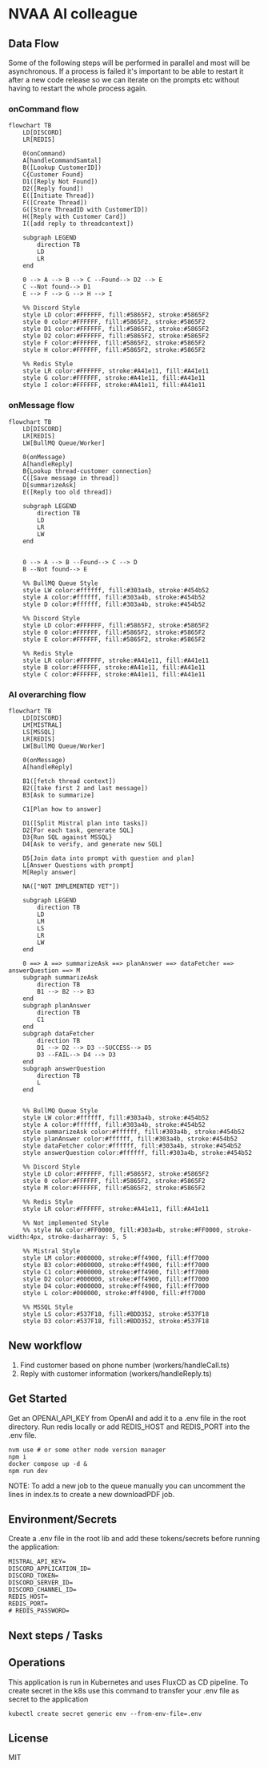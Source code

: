 # NVAA AI colleague

## Data Flow

Some of the following steps will be performed in parallel and most will be asynchronous. If a process is failed it's important to be able to restart it after a new code release so we can iterate on the prompts etc without having to restart the whole process again.

### onCommand flow

```mermaid
flowchart TB
    LD[DISCORD]
    LR[REDIS]

    0(onCommand)
    A[handleCommandSamtal]
    B([Lookup CustomerID])
    C{Customer Found}
    D1([Reply Not Found])
    D2([Reply found])
    E([Initiate Thread])
    F([Create Thread])
    G([Store ThreadID with CustomerID])
    H([Reply with Customer Card])
    I([add reply to threadcontext])

    subgraph LEGEND
        direction TB
        LD
        LR
    end

    0 --> A --> B --> C --Found--> D2 --> E
    C --Not found--> D1
    E --> F --> G --> H --> I

    %% Discord Style
    style LD color:#FFFFFF, fill:#5865F2, stroke:#5865F2
    style 0 color:#FFFFFF, fill:#5865F2, stroke:#5865F2
    style D1 color:#FFFFFF, fill:#5865F2, stroke:#5865F2
    style D2 color:#FFFFFF, fill:#5865F2, stroke:#5865F2
    style F color:#FFFFFF, fill:#5865F2, stroke:#5865F2
    style H color:#FFFFFF, fill:#5865F2, stroke:#5865F2

    %% Redis Style
    style LR color:#FFFFFF, stroke:#A41e11, fill:#A41e11
    style G color:#FFFFFF, stroke:#A41e11, fill:#A41e11
    style I color:#FFFFFF, stroke:#A41e11, fill:#A41e11
```

### onMessage flow

```mermaid
flowchart TB
    LD[DISCORD]
    LR[REDIS]
    LW[BullMQ Queue/Worker]

    0(onMessage)
    A[handleReply]
    B{Lookup thread-customer connection}
    C([Save message in thread])
    D[summarizeAsk]
    E([Reply too old thread])

    subgraph LEGEND
        direction TB
        LD
        LR
        LW
    end


    0 --> A --> B --Found--> C --> D
    B --Not found--> E

    %% BullMQ Queue Style
    style LW color:#ffffff, fill:#303a4b, stroke:#454b52
    style A color:#ffffff, fill:#303a4b, stroke:#454b52
    style D color:#ffffff, fill:#303a4b, stroke:#454b52

    %% Discord Style
    style LD color:#FFFFFF, fill:#5865F2, stroke:#5865F2
    style 0 color:#FFFFFF, fill:#5865F2, stroke:#5865F2
    style E color:#FFFFFF, fill:#5865F2, stroke:#5865F2

    %% Redis Style
    style LR color:#FFFFFF, stroke:#A41e11, fill:#A41e11
    style B color:#FFFFFF, stroke:#A41e11, fill:#A41e11
    style C color:#FFFFFF, stroke:#A41e11, fill:#A41e11

```

### AI overarching flow

```mermaid
flowchart TB
    LD[DISCORD]
    LM[MISTRAL]
    LS[MSSQL]
    LR[REDIS]
    LW[BullMQ Queue/Worker]

    0(onMessage)
    A[handleReply]

    B1([fetch thread context])
    B2([take first 2 and last message])
    B3[Ask to summarize]

    C1[Plan how to answer]

    D1([Split Mistral plan into tasks])
    D2[For each task, generate SQL]
    D3{Run SQL against MSSQL}
    D4[Ask to verify, and generate new SQL]

    D5[Join data into prompt with question and plan]
    L[Answer Questions with prompt]
    M[Reply answer]

    NA(["NOT IMPLEMENTED YET"])

    subgraph LEGEND
        direction TB
        LD
        LM
        LS
        LR
        LW
    end

    0 ==> A ==> summarizeAsk ==> planAnswer ==> dataFetcher ==> answerQuestion ==> M
    subgraph summarizeAsk
        direction TB
        B1 --> B2 --> B3
    end
    subgraph planAnswer
        direction TB
        C1
    end
    subgraph dataFetcher
        direction TB
        D1 --> D2 --> D3 --SUCCESS--> D5
        D3 --FAIL--> D4 --> D3
    end
    subgraph answerQuestion
        direction TB
        L
    end


    %% BullMQ Queue Style
    style LW color:#ffffff, fill:#303a4b, stroke:#454b52
    style A color:#ffffff, fill:#303a4b, stroke:#454b52
    style summarizeAsk color:#ffffff, fill:#303a4b, stroke:#454b52
    style planAnswer color:#ffffff, fill:#303a4b, stroke:#454b52
    style dataFetcher color:#ffffff, fill:#303a4b, stroke:#454b52
    style answerQuestion color:#ffffff, fill:#303a4b, stroke:#454b52

    %% Discord Style
    style LD color:#FFFFFF, fill:#5865F2, stroke:#5865F2
    style 0 color:#FFFFFF, fill:#5865F2, stroke:#5865F2
    style M color:#FFFFFF, fill:#5865F2, stroke:#5865F2

    %% Redis Style
    style LR color:#FFFFFF, stroke:#A41e11, fill:#A41e11

    %% Not implemented Style
    %% style NA color:#FF0000, fill:#303a4b, stroke:#FF0000, stroke-width:4px, stroke-dasharray: 5, 5

    %% Mistral Style
    style LM color:#000000, stroke:#ff4900, fill:#ff7000
    style B3 color:#000000, stroke:#ff4900, fill:#ff7000
    style C1 color:#000000, stroke:#ff4900, fill:#ff7000
    style D2 color:#000000, stroke:#ff4900, fill:#ff7000
    style D4 color:#000000, stroke:#ff4900, fill:#ff7000
    style L color:#000000, stroke:#ff4900, fill:#ff7000

    %% MSSQL Style
    style LS color:#537F18, fill:#BDD352, stroke:#537F18
    style D3 color:#537F18, fill:#BDD352, stroke:#537F18
```

## New workflow

1. Find customer based on phone number (workers/handleCall.ts)
2. Reply with customer information (workers/handleReply.ts)

## Get Started

Get an OPENAI_API_KEY from OpenAI and add it to a .env file in the root directory. Run redis locally or add REDIS_HOST and REDIS_PORT into the .env file.

    nvm use # or some other node version manager
    npm i
    docker compose up -d &
    npm run dev

NOTE: To add a new job to the queue manually you can uncomment the lines in index.ts to create a new downloadPDF job.

## Environment/Secrets

Create a .env file in the root lib and add these tokens/secrets before running the application:

    MISTRAL_API_KEY=
    DISCORD_APPLICATION_ID=
    DISCORD_TOKEN=
    DISCORD_SERVER_ID=
    DISCORD_CHANNEL_ID=
    REDIS_HOST=
    REDIS_PORT=
    # REDIS_PASSWORD=

## Next steps / Tasks

## Operations

This application is run in Kubernetes and uses FluxCD as CD pipeline. To create secret in the k8s use this command to transfer your .env file as secret to the application

    kubectl create secret generic env --from-env-file=.env

## License

MIT
